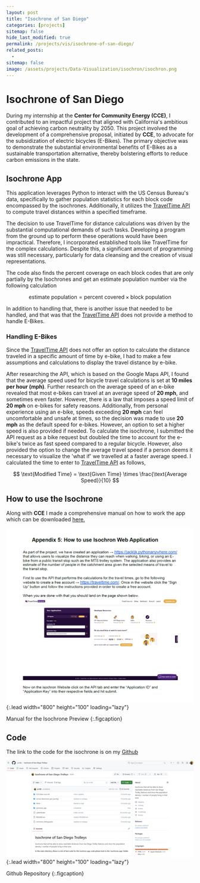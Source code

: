 ```yaml
---
layout: post
title: "Isochrone of San Diego"
categories: [projects]
sitemap: false
hide_last_modified: true
permalink: /projects/vis/isochrone-of-san-diego/
related_posts:
  - 
sitemap: false
image: /assets/projects/Data-Visualization/isochron/isochron.png
---
```


# Isochrone of San Diego

During my internship at the **Center for Community Energy (CCE)**, I contributed to an impactful project that aligned with California's ambitious goal of achieving carbon neutrality by 2050. This project involved the development of a comprehensive proposal, initiated by **CCE**, to advocate for the subsidization of electric bicycles (E-Bikes). The primary objective was to demonstrate the substantial environmental benefits of E-Bikes as a sustainable transportation alternative, thereby bolstering efforts to reduce carbon emissions in the state.


## Isochrone App 
This application leverages Python to interact with the US Census Bureau's data, specifically to gather population statistics for each block code encompassed by the isochrones. Additionally, it utilizes the [TravelTime API](https://docs.traveltime.com/api/reference/isochrones) to compute travel distances within a specified timeframe.

The decision to use TravelTime for distance calculations was driven by the substantial computational demands of such tasks. Developing a program from the ground up to perform these operations would have been impractical. Therefore, I incorporated established tools like TravelTime for the complex calculations. Despite this, a significant amount of programming was still necessary, particularly for data cleansing and the creation of visual representations. 

The code also finds the percent coverage on each block codes that are only partially by the Isochrones and get an estimate population number via the following calculation

$$ \text{estimate population} = \text{percent covered} \times \text{block population} $$

In addition to handling that, there is another issue that needed to be handled, and that was that the [TravelTime API](https://docs.traveltime.com/api/reference/isochrones) does not provide a method to handle E-Bikes.

### Handling E-Bikes

Since the [TravelTime API](https://docs.traveltime.com/api/reference/isochrones) does not offer an option to calculate the distance traveled in a specific amount of time by e-bike, I had to make a few assumptions and calculations to display the travel distance by e-bike.

After researching the API, which is based on the Google Maps API, I found that the average speed used for bicycle travel calculations is set at **10 miles per hour (mph)**. Further research on the average speed of an e-bike revealed that most e-bikes can travel at an average speed of **20 mph**, and sometimes even faster. However, there is a law that imposes a speed limit of **20 mph** on e-bikes for safety reasons. Additionally, from personal experience using an e-bike, speeds exceeding **20 mph** can feel uncomfortable and unsafe at times, so the decision was made to use **20 mph** as the default speed for e-bikes. However, an option to set a higher speed is also provided if needed.
To calculate the isochrone, I submitted the API request as a bike request but doubled the time to account for the e-bike's twice as fast speed compared to a regular bicycle. However,  also provided the option to change the average travel speed if a person deems it necessary to visualize the 'what if' we travelled at a faster average speed. I calculated the time to enter to [TravelTime API](https://docs.traveltime.com/api/reference/isochrones) as follows,

$$
\text{Modified Time} = \text{Given Time} \times \frac{\text{Average Speed}}{10}
$$

## How to use the Isochrone
Along with **CCE** I made a comprehensive manual on how to work the app which can be downloaded <a href="{{site.baseurl}}\assets\projects\Data-Visualization/Isochron\Isochrone_manual.pdf" download>here.</a>

![Index Page](\assets\projects\Data-Visualization/isochron\instructions.png){:.lead width="800" height="100" loading="lazy"}

Manual for the Isochrone Preview
{:.figcaption}



## Code 
The link to the code for the isochrone is on my [Github](https://github.com/jackljk/Isochrone-of-San-Diego-Trolleys)

![Index Page](\assets\projects\Data-Visualization/isochron\github.png){:.lead width="800" height="100" loading="lazy"}

Github Repository
{:.figcaption}


